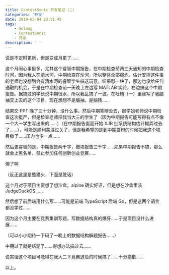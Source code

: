 ```yaml
---
title: ContestSonic 开发笔记（二）
categories: '开发'
date: 2019-05-04 22:51:45
tags:
	- Golang
	- ContestSonic
	- 开发
description: ' '
---
```


说是不定时更新，但是变成月更了……

这个月闹心事挺多，尤其这个睿智中期报告，在中期检查前两三天通知的中期检查时间，因为我人在清水河，中期检查在沙河，所以整体全部爆炸。估计安排这件事的老师也没想到会有清水河的睿智学生搞这玩意，结果怼一块了，那边也没给任何通融的机会，于是在中期检查前一天晚上左边写 MATLAB 实验，右边搞这个中期报告。据搞过的学长说中期很水，所以我乱搞了一波。在吐槽（一）里我写了我脑抽交上去的这个项目，现在想想不是脑抽，是脑残……

结果交 PPT 晚了三十分钟，没什么事。然后中期答辩没去，据学姐老师说中期检查这次挺严，但是检查老师把我当大三的学生了（因为中期报告可能写得有点不像一个大一学生写出来的……）（在中期报告里面开始 XJB 扯系统结构估计糊弄过去了……），可能是顺利蒙混过关了，但是我希望的是到中期答辩的时候把我这个项目撤了……压力也少一点……

然后更睿智的是，中期报告两千字，撤项报告三千字……如果中期报告不搞，那么就会上黑名单，禁止参加任何创新创业竞赛……

佛了啊

（反正这里是熊猫头，下面是脏话）

这个月对于项目主要想了想沙盒，alpine 确实好评，但是想在沙盒里装 JudgeDuckOS……

然后想了前后端用什么写……可能是前端 TypeScript 后端 Go，但是这两个语言都没学过……

因为这个月主要在竞赛集训写题，写数据结构真的爆肝……于是项目没什么进展……

（可以小小期待一下码了一晚上的数据结构解题报告……）

中期过了就是结题了……得想办法搞过去……

说实话这个项目可能得在我大二下竞赛退役的时候搞了……十分抱歉……

以上。
